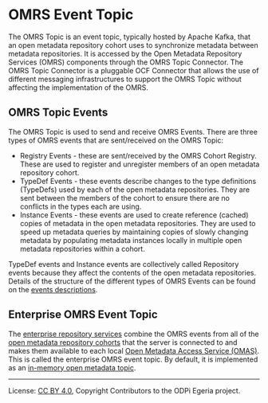 <!-- SPDX-License-Identifier: CC-BY-4.0 -->
<!-- Copyright Contributors to the ODPi Egeria project. -->

# OMRS Event Topic

The OMRS Topic is an event topic, typically hosted by Apache Kafka,
that an open metadata repository cohort uses to synchronize metadata
between metadata repositories.
It is accessed by the Open Metadata Repository Services (OMRS)
components through the OMRS Topic Connector.
The OMRS Topic Connector is a pluggable OCF Connector
that allows the use of different messaging infrastructures to
support the OMRS Topic without affecting the implementation of the OMRS.

## OMRS Topic Events

The OMRS Topic is used to send and receive OMRS Events.  There are three types of OMRS events that are sent/received on the OMRS Topic:

* Registry Events - these are sent/received by the OMRS Cohort Registry.
These are used to register and unregister members of an open metadata repository cohort.
* TypeDef Events - these events describe changes to the type definitions (TypeDefs)
used by each of the open metadata repositories.
They are sent between the members of the cohort to ensure there are no
conflicts in the types each are using.
* Instance Events - these events are used to create reference (cached)
copies of metadata in the open metadata repositories.  They are used to speed up metadata queries by maintaining copies of slowly changing metadata by populating metadata instances locally in multiple open metadata repositories within a cohort.

TypeDef events and Instance events are collectively called Repository events
because they affect the contents of the open metadata repositories.
Details of the structure of the different types of OMRS Events can be
found on the [events descriptions](event-descriptions).

## Enterprise OMRS Event Topic

The [enterprise repository services](subsystem-descriptions/enterprise-repository-services.md)
combine the OMRS events from all of the [open metadata repository cohorts](open-metadata-repository-cohort.md)
that the server is connected to and makes them available to each local
[Open Metadata Access Service (OMAS)](../../access-services).  This is called the
enterprise OMRS event topic.  By default, it is implemented as an
[in-memory open metadata topic](../../adapters/open-connectors/event-bus-connectors/open-metadata-topic-connectors/inmemory-open-metadata-topic-connector).



----
License: [CC BY 4.0](https://creativecommons.org/licenses/by/4.0/),
Copyright Contributors to the ODPi Egeria project.